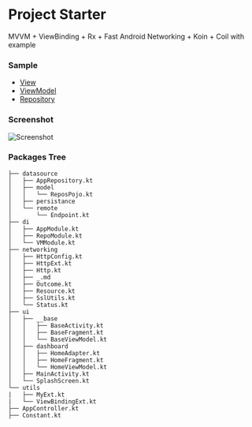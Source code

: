 # Project Starter
MVVM + ViewBinding + Rx + Fast Android Networking + Koin + Coil with example

### Sample
- [View](https://github.com/abehbatre/Project-Starter-Kotlin-MVVM/blob/ff58a05602fedf14fd355dc19614e3889d3c5e08/app/src/main/java/id/web/adit/starter/ui/dashboard/HomeFragment.kt#L52)
- [ViewModel](https://github.com/abehbatre/Project-Starter-Kotlin-MVVM/blob/ff58a05602fedf14fd355dc19614e3889d3c5e08/app/src/main/java/id/web/adit/starter/ui/dashboard/HomeViewModel.kt)
- [Repository](https://github.com/abehbatre/Project-Starter-Kotlin-MVVM/blob/master/app/src/main/java/id/web/adit/starter/datasource/AppRepository.kt)


### Screenshot
![Screenshot](https://raw.githubusercontent.com/abehbatre/Project-Starter-Kotlin-MVVM/SS.png)

### Packages Tree
```
├── datasource
│   ├── AppRepository.kt
│   ├── model
│   │   └── ReposPojo.kt
│   ├── persistance
│   └── remote
│       └── Endpoint.kt
├── di
│   ├── AppModule.kt
│   ├── RepoModule.kt
│   └── VMModule.kt
├── networking
│   ├── HttpConfig.kt
│   ├── HttpExt.kt
│   ├── Http.kt
│   ├── _.md
│   ├── Outcome.kt
│   ├── Resource.kt
│   ├── SslUtils.kt
│   └── Status.kt
├── ui
│   ├── __base
│   │   ├── BaseActivity.kt
│   │   ├── BaseFragment.kt
│   │   └── BaseViewModel.kt
│   ├── dashboard
│   │   ├── HomeAdapter.kt
│   │   ├── HomeFragment.kt
│   │   └── HomeViewModel.kt
│   ├── MainActivity.kt
│   └── SplashScreen.kt
└── utils
|   ├── MyExt.kt
|   └── ViewBindingExt.kt
├── AppController.kt
├── Constant.kt

```

